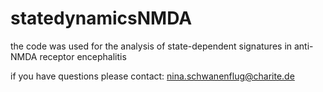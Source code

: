 # statedynamicsNMDA

the code was used for the analysis of state-dependent signatures in anti-NMDA receptor encephalitis

if you have questions please contact: nina.schwanenflug@charite.de
